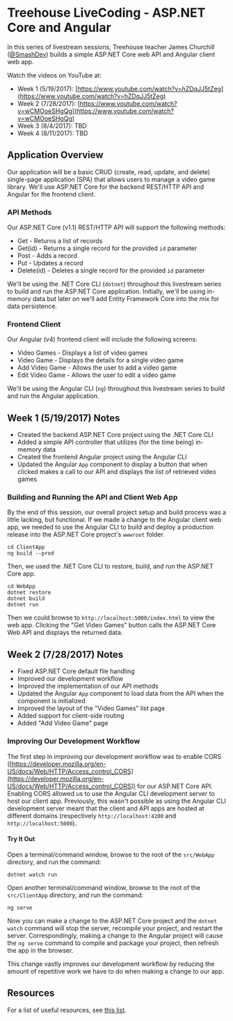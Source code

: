 
# Treehouse LiveCoding - ASP.NET Core and Angular

In this series of livestream sessions, Treehouse teacher James Churchill ([@SmashDev](https://twitter.com/SmashDev)) builds a simple ASP.NET Core web API and Angular client web app.

Watch the videos on YouTube at:

* Week 1 (5/19/2017): [https://www.youtube.com/watch?v=hZDqJJ5tZeg](https://www.youtube.com/watch?v=hZDqJJ5tZeg)
* Week 2 (7/28/2017): [https://www.youtube.com/watch?v=wCMOoeSHgQg](https://www.youtube.com/watch?v=wCMOoeSHgQg)
* Week 3 (8/4/2017): TBD
* Week 4 (8/11/2017): TBD

## Application Overview

Our application will be a basic CRUD (create, read, update, and delete) single-page application (SPA) that allows users to manage a video game library. We'll use ASP.NET Core for the backend REST/HTTP API and Angular for the frontend client.

### API Methods

Our ASP.NET Core (v1.1) REST/HTTP API will support the following methods:

* Get - Returns a list of records
* Get(id) - Returns a single record for the provided `id` parameter
* Post - Adds a record
* Put - Updates a record 
* Delete(id) - Deletes a single record for the provided `id` parameter

We'll be using the .NET Core CLI (`dotnet`) throughout this livestream series to build and run the ASP.NET Core application. Initially, we'll be using in-memory data but later on we'll add Entity Framework Core into the mix for data persistence.

### Frontend Client

Our Angular (v4) frontend client will include the following screens:

* Video Games - Displays a list of video games
* Video Game - Displays the details for a single video game
* Add Video Game - Allows the user to add a video game
* Edit Video Game - Allows the user to edit a video game

We'll be using the Angular CLI (`ng`) throughout this livestream series to build and run the Angular application.

## Week 1 (5/19/2017) Notes

* Created the backend ASP.NET Core project using the .NET Core CLI
* Added a simple API controller that utilizes (for the time being) in-memory data
* Created the frontend Angular project using the Angular CLI
* Updated the Angular `App` component to display a button that when clicked makes a call to our API and displays the list of retrieved video games

### Building and Running the API and Client Web App

By the end of this session, our overall project setup and build process was a little lacking, but functional. If we made a change to the Angular client web app, we needed to use the Angular CLI to build and deploy a production release into the ASP.NET Core project's `wwwroot` folder.

```
cd ClientApp
ng build --prod
```

Then, we used the .NET Core CLI to restore, build, and run the ASP.NET Core app.

```
cd WebApp
dotnet restore
dotnet build
dotnet run
```

Then we could browse to `http://localhost:5000/index.html` to view the web app. Clicking the "Get Video Games" button calls the ASP.NET Core Web API and displays the returned data.

## Week 2 (7/28/2017) Notes

* Fixed ASP.NET Core default file handling
* Improved our development workflow
* Improved the implementation of our API methods
* Updated the Angular `App` component to load data from the API when the component is initialized
* Improved the layout of the "Video Games" list page
* Added support for client-side routing
* Added "Add Video Game" page

### Improving Our Development Workflow

The first step in improving our development workflow was to enable CORS ([https://developer.mozilla.org/en-US/docs/Web/HTTP/Access_control_CORS](https://developer.mozilla.org/en-US/docs/Web/HTTP/Access_control_CORS)) for our ASP.NET Core API. Enabling CORS allowed us to use the Angular CLI development server to host our client app. Previously, this wasn't possible as using the Angular CLI development server meant that the client and API apps are hosted at different domains (respectively `http://localhost:4200` and `http://localhost:5000`).

#### Try It Out

Open a terminal/command window, browse to the root of the `src/WebApp` directory, and run the command:

```
dotnet watch run
```

Open another terminal/command window, browse to the root of the `src/ClientApp` directory, and run the command:

```
ng serve
```

Now you can make a change to the ASP.NET Core project and the `dotnet watch` command will stop the server, recompile your project, and restart the server. Correspondingly, making a change to the Angular project will cause the `ng serve` command to compile and package your project, then refresh the app in the browser.

This change vastly improves our development workflow by reducing the amount of repetitive work we have to do when making a change to our app.

## Resources

For a list of useful resources, see [this list](resources.md).
